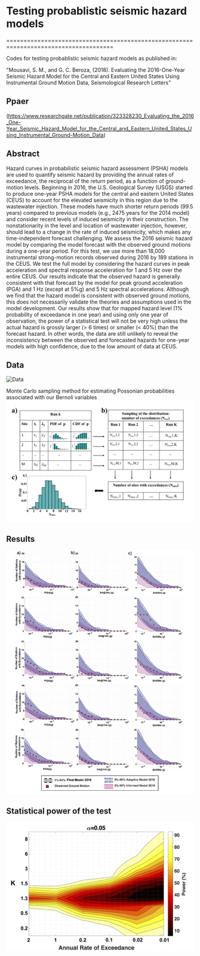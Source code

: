 # Testing probablistic seismic hazard models
=====================================================================================

Codes for testing probablistic seismic hazard models as published in: 

"Mousavi, S. M., and G. C. Beroza, (2018). Evaluating the 2016-One-Year Seismic Hazard Model for the
Central and Eastern United States Using Instrumental Ground Motion Data, Seismological Research Letters"

## Ppaer
(https://www.researchgate.net/publication/323328230_Evaluating_the_2016_One-Year_Seismic_Hazard_Model_for_the_Central_and_Eastern_United_States_Using_Instrumental_Ground-Motion_Data)

## Abstract
Hazard curves in probabilistic seismic hazard assessment (PSHA) models are used to quantify seismic hazard by providing the annual rates of exceedance, the reciprocal of the return period, as a function of ground-motion levels. Beginning in 2016, the U.S. Geological Survey (USGS) started to produce one-year PSHA models for the central and eastern United States (CEUS) to account for the elevated seismicity in this region due to the wastewater injection. These models have much shorter return periods (99.5 years) compared to previous models (e.g., 2475 years for the 2014 model) and consider recent levels of induced seismicity in their construction. The nonstationarity in the level and location of wastewater injection, however, should lead to a change in the rate of induced seismicity, which makes any time-independent forecast challenging. We assess the 2016 seismic hazard model by comparing the model forecast with the observed ground motions during a one-year period. For this test, we use more than 18,000 instrumental strong-motion records observed during 2016 by 189 stations in the CEUS. We test the full model by considering the hazard curves in peak acceleration and spectral response acceleration for 1 and 5 Hz over the entire CEUS. Our results indicate that the observed hazard is generally consistent with that forecast by the model for peak ground acceleration (PGA) and 1 Hz (except at 5%g) and 5 Hz spectral accelerations. Although we find that the hazard model is consistent with observed ground motions, this does not necessarily validate the theories and assumptions used in the model development. Our results show that for mapped hazard level (1% probability of exceedance in one year) and using only one year of observation, the power of a statistical test will not be very high unless the actual hazard is grossly larger (> 6 times) or smaller (< 40%) than the forecast hazard. In other words, the data are still unlikely to reveal the inconsistency between the observed and forecasted hazards for one-year models with high confidence, due to the low amount of data at CEUS.

## Data
![Data](Fig1.png)

Monte Carlo sampling method for estimating Possonian probabilities associated with our Bernoli variables
![Monte Carlo sampling method for estimating Possonian probabilities associated with our Bernoli variables](Fig2.png)

## Results
![Results](Fig3.png)

## Statistical power of the test
![Statistical power of the tes](Fig4.png)
